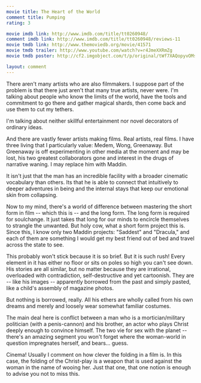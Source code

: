 ```yaml
---
movie title: The Heart of the World
comment title: Pumping
rating: 3

movie imdb link: http://www.imdb.com/title/tt0260948/
comment imdb link: http://www.imdb.com/title/tt0260948/reviews-11
movie tmdb link: http://www.themoviedb.org/movie/41571
movie tmdb trailer: http://www.youtube.com/watch?v=r4JmeXXRmZg
movie tmdb poster: http://cf2.imgobject.com/t/p/original/tWf7XAQopyvOMswHPMZXKCbCI7w.jpg

layout: comment
---
```


There aren't many artists who are also filmmakers. I suppose part of the problem is that there just aren't that many true artists, never were. I'm talking about people who know the limits of the world, have the tools and commitment to go there and gather magical shards, then come back and use them to cut my tethers.

I'm talking about neither skillful entertainment nor novel decorators of ordinary ideas.

And there are vastly fewer artists making films. Real artists, real films. I have three living that I particularly value: Medem, Wong, Greenaway. But Greenaway is off experimenting in other media at the moment and may be lost, his two greatest collaborators gone and interest in the drugs of narrative waning. I may replace him with Maddin.

It isn't just that the man has an incredible facility with a broader cinematic vocabulary than others. Its that he is able to connect that intuitively to deeper adventures in being and the internal stays that keep our emotional skin from collapsing.

Now to my mind, there's a world of difference between mastering the short form in film -- which this is -- and the long form. The long form is required for soulchange. It just takes that long for our minds to encircle themselves to strangle the unwanted. But holy cow, what a short form project this is. Since this, I know only two Maddin projects: "Saddest" and "Dracula," and each of them are something I would get my best friend out of bed and travel across the state to see.

This probably won't stick because it is so brief. But it is such rush! Every element in it has either no floor or sits on poles so high you can't see down. His stories are all similar, but no matter because they are irrational, overloaded with contradiction, self-destructive and yet cartoonish. They are -- like his images -- apparently borrowed from the past and simply pasted, like a child's assembly of magazine photos.

But nothing is borrowed, really. All his ethers are wholly called from his own dreams and merely and loosely wear somewhat familiar costumes.

The main deal here is conflict between a man who is a mortician/military politician (with a penis-cannon) and his brother, an actor who plays Christ deeply enough to convince himself. The two vie for sex with the planet -- there's an amazing segment you won't forget where the woman-world in question impregnates herself, and bears... guess.

Cinema! Usually I comment on how clever the folding in a film is. In this case, the folding of the Christ-play is a weapon that is used against the woman in the name of wooing her. Just that one, that one notion is enough to advise you not to miss this.